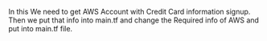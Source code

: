 In this We need to get AWS Account with Credit Card information signup.
Then we put that info into main.tf
and change the Required info of AWS and put into main.tf file.
